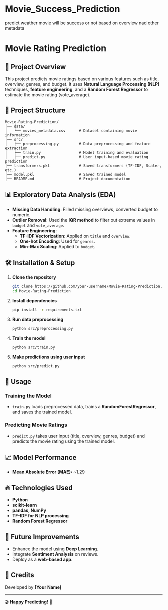 # Movie_Success_Prediction
 predict weather movie will be success or not based on overview nad other metadata
# Movie Rating Prediction

## 📌 Project Overview
This project predicts movie ratings based on various features such as title, overview, genres, and budget. It uses **Natural Language Processing (NLP)** techniques, **feature engineering**, and a **Random Forest Regressor** to estimate the movie rating (vote_average).

## 📂 Project Structure
```
Movie-Rating-Prediction/
│── data/
│   └── movies_metadata.csv      # Dataset containing movie information
│── src/
│   ├── preprocessing.py         # Data preprocessing and feature extraction
│   ├── train.py                 # Model training and evaluation
│   ├── predict.py               # User input-based movie rating prediction
│── transformers.pkl             # Saved transformers (TF-IDF, Scaler, etc.)
│── model.pkl                    # Saved trained model
│── README.md                    # Project documentation
```

## 📊 Exploratory Data Analysis (EDA)
- **Missing Data Handling**: Filled missing overviews, converted budget to numeric.
- **Outlier Removal**: Used the **IQR method** to filter out extreme values in `budget` and `vote_average`.
- **Feature Engineering**:
  - **TF-IDF Vectorization**: Applied on `title` and `overview`.
  - **One-hot Encoding**: Used for `genres`.
  - **Min-Max Scaling**: Applied to `budget`.

## 🛠️ Installation & Setup
1. **Clone the repository**
   ```bash
   git clone https://github.com/your-username/Movie-Rating-Prediction.git
   cd Movie-Rating-Prediction
   ```
2. **Install dependencies**
   ```bash
   pip install -r requirements.txt
   ```
3. **Run data preprocessing**
   ```bash
   python src/preprocessing.py
   ```
4. **Train the model**
   ```bash
   python src/train.py
   ```
5. **Make predictions using user input**
   ```bash
   python src/predict.py
   ```

## 📜 Usage
### **Training the Model**
- `train.py` loads preprocessed data, trains a **RandomForestRegressor**, and saves the trained model.

### **Predicting Movie Ratings**
- `predict.py` takes user input (title, overview, genres, budget) and predicts the movie rating using the trained model.

## 📈 Model Performance
- **Mean Absolute Error (MAE):** ~1.29

## 🔥 Technologies Used
- **Python**
- **scikit-learn**
- **pandas, NumPy**
- **TF-IDF for NLP processing**
- **Random Forest Regressor**

## 🚀 Future Improvements
- Enhance the model using **Deep Learning**.
- Integrate **Sentiment Analysis** on reviews.
- Deploy as a **web-based app**.

## 🙌 Credits
Developed by **[Your Name]**

---

🎬 **Happy Predicting!** 🎥

